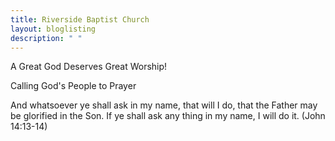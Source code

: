 ```yaml
---
title: Riverside Baptist Church
layout: bloglisting
description: " "
---
```

A Great God Deserves Great Worship!

Calling God's People to Prayer

And whatsoever ye shall ask in my name, that will I do, that the Father may be glorified in the Son. If ye shall ask any thing in my name, I will do it. (John 14:13-14)